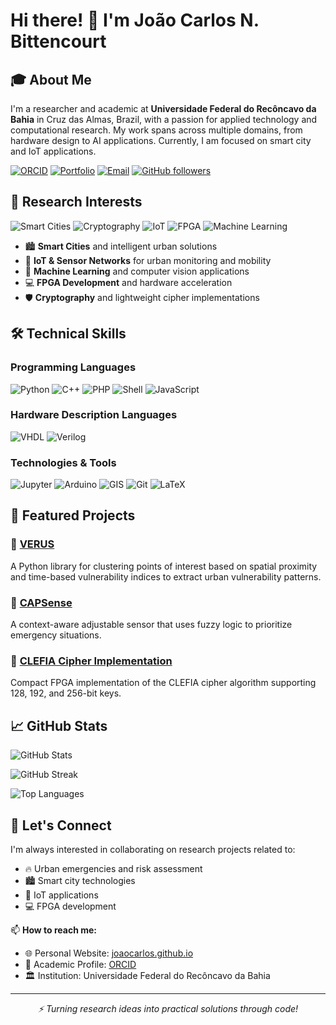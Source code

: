 # Hi there! 👋 I'm João Carlos N. Bittencourt

## 🎓 About Me

I'm a researcher and academic at **Universidade Federal do Recôncavo da Bahia** in Cruz das Almas, Brazil, with a passion for applied technology and computational research. My work spans across multiple domains, from hardware design to AI applications. Currently, I am focused on smart city and IoT applications.

[![ORCID](https://img.shields.io/badge/ORCID-0000--0002--4540--512X-A6CE39?style=for-the-badge&logo=orcid&logoColor=white)](https://orcid.org/0000-0002-4540-512X)
[![Portfolio](https://img.shields.io/badge/Portfolio-joaocarlos.github.io-FF6B6B?style=for-the-badge&logo=github&logoColor=white)](https://joaocarlos.github.io)
[![Email](https://img.shields.io/badge/UFRB-Academic-4ECDC4?style=for-the-badge&logo=academia&logoColor=white)](https://www.ufrb.edu.br/)
[![GitHub followers](https://img.shields.io/github/followers/joaocarlos?style=for-the-badge&logo=github&logoColor=white&labelColor=45B7D1&color=96CEB4)](https://github.com/joaocarlos)

## 🔬 Research Interests

![Smart Cities](https://img.shields.io/badge/Research-Smart%20Cities-4ECDC4?style=for-the-badge&logo=city&logoColor=white)
![Cryptography](https://img.shields.io/badge/Research-Cryptography-9B59B6?style=for-the-badge&logo=security&logoColor=white)
![IoT](https://img.shields.io/badge/Research-IoT%20Networks-2ECC71?style=for-the-badge&logo=internetofthings&logoColor=white)
![FPGA](https://img.shields.io/badge/Research-FPGA%20Development-E74C3C?style=for-the-badge&logo=chip&logoColor=white)
![Machine Learning](https://img.shields.io/badge/Research-Machine%20Learning-F39C12?style=for-the-badge&logo=tensorflow&logoColor=white)

-   🏙️ **Smart Cities** and intelligent urban solutions
-   🔌 **IoT & Sensor Networks** for urban monitoring and mobility
-   🤖 **Machine Learning** and computer vision applications
-   💻 **FPGA Development** and hardware acceleration
-   🛡️ **Cryptography** and lightweight cipher implementations

## 🛠️ Technical Skills

### Programming Languages

![Python](https://img.shields.io/badge/Python-3776AB?style=for-the-badge&logo=python&logoColor=white)
![C++](https://img.shields.io/badge/C++-00599C?style=for-the-badge&logo=cplusplus&logoColor=white)
![PHP](https://img.shields.io/badge/PHP-777BB4?style=for-the-badge&logo=php&logoColor=white)
![Shell](https://img.shields.io/badge/Shell-4EAA25?style=for-the-badge&logo=gnubash&logoColor=white)
![JavaScript](https://img.shields.io/badge/JavaScript-F7DF1E?style=for-the-badge&logo=javascript&logoColor=black)

### Hardware Description Languages

![VHDL](https://img.shields.io/badge/VHDL-663399?style=for-the-badge&logo=xilinx&logoColor=white)
![Verilog](https://img.shields.io/badge/Verilog-FF6B35?style=for-the-badge&logo=verilog&logoColor=white)

### Technologies & Tools

![Jupyter](https://img.shields.io/badge/Jupyter-F37626?style=for-the-badge&logo=jupyter&logoColor=white)
![Arduino](https://img.shields.io/badge/Arduino-00979D?style=for-the-badge&logo=arduino&logoColor=white)
![GIS](https://img.shields.io/badge/GIS-2E8B57?style=for-the-badge&logo=qgis&logoColor=white)
![Git](https://img.shields.io/badge/Git-F05032?style=for-the-badge&logo=git&logoColor=white)
![LaTeX](https://img.shields.io/badge/LaTeX-008080?style=for-the-badge&logo=latex&logoColor=white)

## 🚀 Featured Projects

### 🔬 [VERUS](https://github.com/les2feup/verus)

A Python library for clustering points of interest based on spatial proximity and time-based vulnerability indices to extract urban vulnerability patterns.

### 📡 [CAPSense](https://github.com/les2feup/capsense)

A context-aware adjustable sensor that uses fuzzy logic to prioritize emergency situations.

### 🔐 [CLEFIA Cipher Implementation](https://github.com/joaocarlos/clefia-full-key)

Compact FPGA implementation of the CLEFIA cipher algorithm supporting 128, 192, and 256-bit keys.

## 📈 GitHub Stats

![GitHub Stats](https://github-readme-stats.vercel.app/api?username=joaocarlos&show_icons=true&theme=tokyonight&hide_border=true&bg_color=0D1117&title_color=58A6FF&icon_color=58A6FF&text_color=C9D1D9)

![GitHub Streak](https://github-readme-streak-stats.herokuapp.com/?user=joaocarlos&theme=tokyonight&hide_border=true&background=0D1117&stroke=58A6FF&ring=58A6FF&fire=FF6B6B&currStreakLabel=58A6FF)

![Top Languages](https://github-readme-stats.vercel.app/api/top-langs/?username=joaocarlos&layout=compact&theme=tokyonight&hide_border=true&bg_color=0D1117&title_color=58A6FF&text_color=C9D1D9)

## 🤝 Let's Connect

I'm always interested in collaborating on research projects related to:

-   🔥 Urban emergencies and risk assessment
-   🏙️ Smart city technologies
-   🔌 IoT applications
-   💻 FPGA development

📫 **How to reach me:**

-   🌐 Personal Website: [joaocarlos.github.io](https://joaocarlos.github.io)
-   📧 Academic Profile: [ORCID](https://orcid.org/0000-0002-4540-512X)
-   🏛️ Institution: Universidade Federal do Recôncavo da Bahia

---

<div align="center">
  <i>⚡ Turning research ideas into practical solutions through code!</i>
</div>
